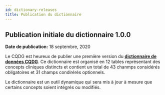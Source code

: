 ```yaml
---
id: dictionary-releases
title: Publication du dictionnaire
---
```


<!---
## Dictionary Release

**Release Date:**

### New Updates

Coming soon.

### Bug Fixes

None to report.
------>

## Publication initiale du dictionnaire 1.0.0

**Date de publication:**  18 septembre, 2020

Le CQDG est heureux de publier une première version du **[dictionnaire de données CQDG](/scripts/dictionary)**. Ce dictionnaire est organisé en 12 tables représentant des concepts cliniques distincts et contient un total de 43 chanmps considérés obligatoires et 31 champs condirérés optionnels. 

Le dictionnaire est un outil dynamique qui sera mis à jour à mesure que certains concepts soient intégrés ou modifiés. 
